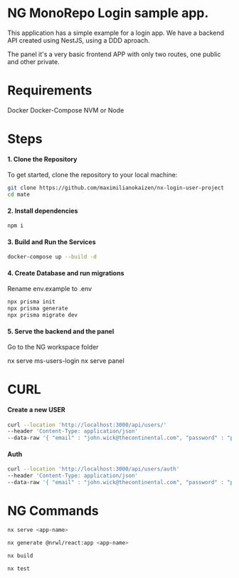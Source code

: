 
# NG MonoRepo Login sample app.

This application has a simple example for a login app.
We have a backend API created using NestJS, using a DDD aproach.

The panel it's a very basic frontend APP with only two routes, one public and other private.

# Requirements

Docker
Docker-Compose
NVM or Node 

# Steps

#### 1. Clone the Repository

To get started, clone the repository to your local machine:

```bash
git clone https://github.com/maximilianokaizen/nx-login-user-project
cd mate
```

#### 2. Install dependencies
```bash
npm i 
```

#### 3. Build and Run the Services

```bash
docker-compose up --build -d
```

#### 4. Create Database and run migrations

Rename env.example to .env

```bash
npx prisma init
npx prisma generate 
npx prisma migrate dev
```

#### 5. Serve the backend and the panel

Go to the NG workspace folder

nx serve ms-users-login
nx serve panel

# CURL

#### Create a new USER

```bash
curl --location 'http://localhost:3000/api/users/'
--header 'Content-Type: application/json'
--data-raw '{ "email" : "john.wick@thecontinental.com", "password" : "password", "name" : "John", "lastName" : "Wick" }'
```
#### Auth

```bash
curl --location 'http://localhost:3000/api/users/auth'
--header 'Content-Type: application/json'
--data-raw '{ "email" : "john.wick@thecontinental.com", "password" : "password" }'
```

# NG Commands

```bash
nx serve <app-name>
```
```bash
nx generate @nrwl/react:app <app-name>
```
```bash
nx build
```
```bash
nx test
```
